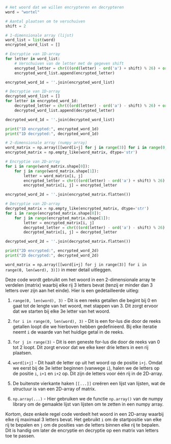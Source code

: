 ````python
# Het woord dat we willen encrypteren en decrypteren
word = "wortel"

# Aantal plaatsen om te verschuiven
shift = 2

# 1-dimensionale array (lijst)
word_list = list(word)
encrypted_word_list = []

# Encryptie van 1D-array
for letter in word_list:
    # Verschuiven van de letter met de gegeven shift
    encrypted_letter = chr(((ord(letter) - ord('a') + shift) % 26) + ord('a'))
    encrypted_word_list.append(encrypted_letter)

encrypted_word_1d = ''.join(encrypted_word_list)

# Decryptie van 1D-array
decrypted_word_list = []
for letter in encrypted_word_1d:
    decrypted_letter = chr(((ord(letter) - ord('a') - shift) % 26) + ord('a'))
    decrypted_word_list.append(decrypted_letter)

decrypted_word_1d = ''.join(decrypted_word_list)

print("1D encrypted:", encrypted_word_1d)
print("1D decrypted:", decrypted_word_1d)

# 2-dimensionale array (numpy array)
word_matrix = np.array([[word[i+j] for j in range(3)] for i in range(0, len(word), 3)])
encrypted_matrix = np.empty_like(word_matrix, dtype='str')

# Encryptie van 2D-array
for i in range(word_matrix.shape[0]):
    for j in range(word_matrix.shape[1]):
        letter = word_matrix[i, j]
        encrypted_letter = chr(((ord(letter) - ord('a') + shift) % 26) + ord('a'))
        encrypted_matrix[i, j] = encrypted_letter

encrypted_word_2d = ''.join(encrypted_matrix.flatten())

# Decryptie van 2D-array
decrypted_matrix = np.empty_like(encrypted_matrix, dtype='str')
for i in range(encrypted_matrix.shape[0]):
    for j in range(encrypted_matrix.shape[1]):
        letter = encrypted_matrix[i, j]
        decrypted_letter = chr(((ord(letter) - ord('a') - shift) % 26) + ord('a'))
        decrypted_matrix[i, j] = decrypted_letter

decrypted_word_2d = ''.join(decrypted_matrix.flatten())

print("2D encrypted:", encrypted_word_2d)
print("2D decrypted:", decrypted_word_2d)

`````

`word_matrix = np.array([[word[i+j] for j in range(3)] for i in range(0, len(word), 3)])` in meer detail uitleggen.

Deze code wordt gebruikt om het woord in een 2-dimensionale array te verdelen (matrix) waarbij elke rij 3 letters bevat (tenzij er minder dan 3 letters over zijn aan het einde). Hier is een gedetailleerde uitleg:

1. `range(0, len(word), 3)` - Dit is een reeks getallen die begint bij 0 en gaat tot de lengte van het woord, met stappen van 3. Dit zorgt ervoor dat we starten bij elke 3e letter van het woord.
    
2. `for i in range(0, len(word), 3)` - Dit is een for-lus die door de reeks getallen loopt die we hierboven hebben gedefinieerd. Bij elke iteratie neemt `i` de waarde van het huidige getal in de reeks.
    
3. `for j in range(3)` - Dit is een geneste for-lus die door de reeks van 0 tot 2 loopt. Dit zorgt ervoor dat we elke keer drie letters in een rij plaatsen.
    
4. `word[i+j]` - Dit haalt de letter op uit het woord op de positie `i+j`. Omdat we eerst bij de 3e letter beginnen (vanwege `i`), halen we de letters op de positie `i`, `i+1` en `i+2` op. Dit zijn de letters voor één rij in de 2D-array.
    
5. De buitenste vierkante haken `[[...]]` creëren een lijst van lijsten, wat de structuur is van een 2D-array of matrix.
    
6. `np.array(...)` - Hier gebruiken we de functie `np.array()` van de numpy library om de gemaakte lijst van lijsten om te zetten in een numpy array.
    

Kortom, deze enkele regel code verdeelt het woord in een 2D-array waarbij elke rij maximaal 3 letters bevat. Het gebruikt `i` om de startpositie van elke rij te bepalen en `j` om de posities van de letters binnen elke rij te bepalen. Dit is handig om later de encryptie en decryptie op een matrix van letters toe te passen.